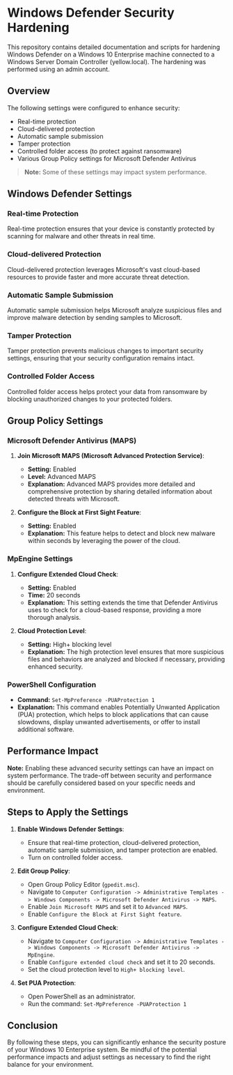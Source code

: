 
# Windows Defender Security Hardening

This repository contains detailed documentation and scripts for hardening Windows Defender on a Windows 10 Enterprise machine connected to a Windows Server Domain Controller (yellow.local). The hardening was performed using an admin account.

## Overview

The following settings were configured to enhance security:
- Real-time protection
- Cloud-delivered protection
- Automatic sample submission
- Tamper protection
- Controlled folder access (to protect against ransomware)
- Various Group Policy settings for Microsoft Defender Antivirus

> **Note:** Some of these settings may impact system performance.

## Windows Defender Settings

### Real-time Protection
Real-time protection ensures that your device is constantly protected by scanning for malware and other threats in real time.

### Cloud-delivered Protection
Cloud-delivered protection leverages Microsoft's vast cloud-based resources to provide faster and more accurate threat detection.

### Automatic Sample Submission
Automatic sample submission helps Microsoft analyze suspicious files and improve malware detection by sending samples to Microsoft.

### Tamper Protection
Tamper protection prevents malicious changes to important security settings, ensuring that your security configuration remains intact.

### Controlled Folder Access
Controlled folder access helps protect your data from ransomware by blocking unauthorized changes to your protected folders.

## Group Policy Settings

### Microsoft Defender Antivirus (MAPS)

1. **Join Microsoft MAPS (Microsoft Advanced Protection Service)**:
   - **Setting:** Enabled
   - **Level:** Advanced MAPS
   - **Explanation:** Advanced MAPS provides more detailed and comprehensive protection by sharing detailed information about detected threats with Microsoft.

2. **Configure the Block at First Sight Feature**:
   - **Setting:** Enabled
   - **Explanation:** This feature helps to detect and block new malware within seconds by leveraging the power of the cloud.

### MpEngine Settings

1. **Configure Extended Cloud Check**:
   - **Setting:** Enabled
   - **Time:** 20 seconds
   - **Explanation:** This setting extends the time that Defender Antivirus uses to check for a cloud-based response, providing a more thorough analysis.

2. **Cloud Protection Level**:
   - **Setting:** High+ blocking level
   - **Explanation:** The high protection level ensures that more suspicious files and behaviors are analyzed and blocked if necessary, providing enhanced security.

### PowerShell Configuration

- **Command:** `Set-MpPreference -PUAProtection 1`
- **Explanation:** This command enables Potentially Unwanted Application (PUA) protection, which helps to block applications that can cause slowdowns, display unwanted advertisements, or offer to install additional software.

## Performance Impact

**Note:** Enabling these advanced security settings can have an impact on system performance. The trade-off between security and performance should be carefully considered based on your specific needs and environment.

## Steps to Apply the Settings

1. **Enable Windows Defender Settings**:
   - Ensure that real-time protection, cloud-delivered protection, automatic sample submission, and tamper protection are enabled.
   - Turn on controlled folder access.

2. **Edit Group Policy**:
   - Open Group Policy Editor (`gpedit.msc`).
   - Navigate to `Computer Configuration -> Administrative Templates -> Windows Components -> Microsoft Defender Antivirus -> MAPS`.
   - Enable `Join Microsoft MAPS` and set it to `Advanced MAPS`.
   - Enable `Configure the Block at First Sight feature`.

3. **Configure Extended Cloud Check**:
   - Navigate to `Computer Configuration -> Administrative Templates -> Windows Components -> Microsoft Defender Antivirus -> MpEngine`.
   - Enable `Configure extended cloud check` and set it to 20 seconds.
   - Set the cloud protection level to `High+ blocking level`.

4. **Set PUA Protection**:
   - Open PowerShell as an administrator.
   - Run the command: `Set-MpPreference -PUAProtection 1`

## Conclusion

By following these steps, you can significantly enhance the security posture of your Windows 10 Enterprise system. Be mindful of the potential performance impacts and adjust settings as necessary to find the right balance for your environment.
